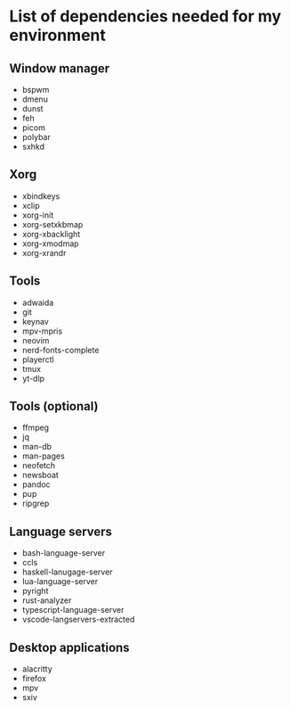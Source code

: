# List of dependencies needed for my environment

## Window manager
* bspwm
* dmenu
* dunst
* feh
* picom
* polybar
* sxhkd

## Xorg
* xbindkeys
* xclip
* xorg-init
* xorg-setxkbmap
* xorg-xbacklight
* xorg-xmodmap
* xorg-xrandr

## Tools
* adwaida
* git
* keynav
* mpv-mpris
* neovim
* nerd-fonts-complete
* playerctl
* tmux
* yt-dlp

## Tools (optional)
* ffmpeg
* jq
* man-db
* man-pages
* neofetch
* newsboat
* pandoc
* pup
* ripgrep

## Language servers
* bash-language-server
* ccls
* haskell-lanugage-server
* lua-language-server
* pyright
* rust-analyzer
* typescript-language-server
* vscode-langservers-extracted

## Desktop applications
* alacritty
* firefox
* mpv
* sxiv
